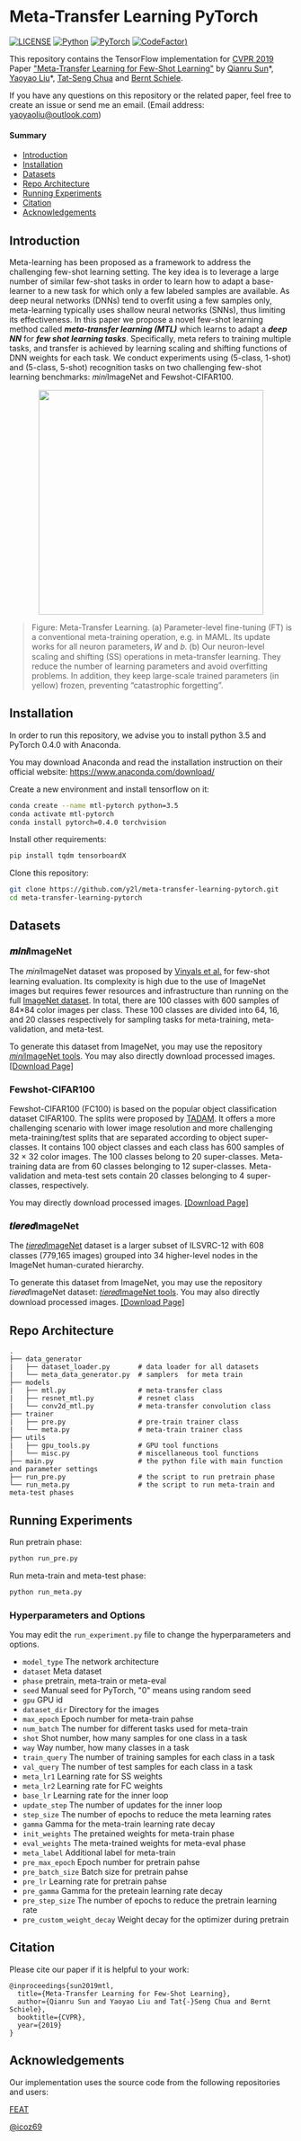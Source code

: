 # Meta-Transfer Learning PyTorch
[![LICENSE](https://img.shields.io/github/license/y2l/meta-transfer-learning-tensorflow.svg?style=flat-square)](https://github.com/y2l/meta-transfer-learning-tensorflow/blob/master/LICENSE)
[![Python](https://img.shields.io/badge/python-3.5-blue.svg?style=flat-square)](https://www.python.org/)
[![PyTorch](https://img.shields.io/badge/pytorch-0.4.0-orange.svg?style=flat-square)](https://www.pytorch.org/)
[![CodeFactor](https://www.codefactor.io/repository/github/y2l/meta-transfer-learning-pytorch/badge?style=flat-square))](https://www.codefactor.io/repository/github/y2l/meta-transfer-learning-pytorch)

This repository contains the TensorFlow implementation for [CVPR 2019](http://cvpr2019.thecvf.com/) Paper ["Meta-Transfer Learning for Few-Shot Learning"](http://openaccess.thecvf.com/content_CVPR_2019/papers/Sun_Meta-Transfer_Learning_for_Few-Shot_Learning_CVPR_2019_paper.pdf) by [Qianru Sun](https://www.comp.nus.edu.sg/~sunqr/)\*, [Yaoyao Liu](https://yyliu.net)\*, [Tat-Seng Chua](https://www.chuatatseng.com/) and [Bernt Schiele](https://www.mpi-inf.mpg.de/departments/computer-vision-and-multimodal-computing/people/bernt-schiele/).

If you have any questions on this repository or the related paper, feel free to create an issue or send me an email. (Email address: yaoyaoliu@outlook.com)

#### Summary

* [Introduction](#introduction)
* [Installation](#installation)
* [Datasets](#datasets)
* [Repo Architecture](#repo-architecture)
* [Running Experiments](#running-experiments)
* [Citation](#citation)
* [Acknowledgements](#acknowledgements)


## Introduction

Meta-learning has been proposed as a framework to address the challenging few-shot learning setting. The key idea is to leverage a large number of similar few-shot tasks in order to learn how to adapt a base-learner to a new task for which only a few labeled samples are available. As deep neural networks (DNNs) tend to overfit using a few samples only, meta-learning typically uses shallow neural networks (SNNs), thus limiting its effectiveness. In this paper we propose a novel few-shot learning method called ***meta-transfer learning (MTL)*** which learns to adapt a ***deep NN*** for ***few shot learning tasks***. Specifically, meta refers to training multiple tasks, and transfer is achieved by learning scaling and shifting functions of DNN weights for each task. We conduct experiments using (5-class, 1-shot) and (5-class, 5-shot) recognition tasks on two challenging few-shot learning benchmarks: 𝑚𝑖𝑛𝑖ImageNet and Fewshot-CIFAR100. 

<p align="center">
    <img src="https://meta-transfer-learning.yaoyao-liu.com/images/ss.png" width="400"/>
</p>

> Figure: Meta-Transfer Learning. (a) Parameter-level fine-tuning (FT) is a conventional meta-training operation, e.g. in MAML. Its update works for all neuron parameters, 𝑊 and 𝑏. (b) Our neuron-level scaling and shifting (SS) operations in meta-transfer learning. They reduce the number of learning parameters and avoid overfitting problems. In addition, they keep large-scale trained parameters (in yellow) frozen, preventing “catastrophic forgetting”.

## Installation

In order to run this repository, we advise you to install python 3.5 and PyTorch 0.4.0 with Anaconda.

You may download Anaconda and read the installation instruction on their official website:
<https://www.anaconda.com/download/>

Create a new environment and install tensorflow on it:

```bash
conda create --name mtl-pytorch python=3.5
conda activate mtl-pytorch
conda install pytorch=0.4.0 torchvision
```

Install other requirements:
```bash
pip install tqdm tensorboardX
```

Clone this repository:

```bash
git clone https://github.com/y2l/meta-transfer-learning-pytorch.git 
cd meta-transfer-learning-pytorch
```

## Datasets

### 𝒎𝒊𝒏𝒊ImageNet

The 𝑚𝑖𝑛𝑖ImageNet dataset was proposed by [Vinyals et al.](http://papers.nips.cc/paper/6385-matching-networks-for-one-shot-learning.pdf) for few-shot learning evaluation. Its complexity is high due to the use of ImageNet images but requires fewer resources and infrastructure than running on the full [ImageNet dataset](https://arxiv.org/pdf/1409.0575.pdf). In total, there are 100 classes with 600 samples of 84×84 color images per class. These 100 classes are divided into 64, 16, and 20 classes respectively for sampling tasks for meta-training, meta-validation, and meta-test.

To generate this dataset from ImageNet, you may use the repository [𝑚𝑖𝑛𝑖ImageNet tools](https://github.com/y2l/mini-imagenet-tools). You may also directly download processed images. [\[Download Page\]](https://meta-transfer-learning.yyliu.net/download/)

### Fewshot-CIFAR100

Fewshot-CIFAR100 (FC100) is based on the popular object classification dataset CIFAR100. The splits were
proposed by [TADAM](https://arxiv.org/pdf/1805.10123.pdf). It offers a more challenging scenario with lower image resolution and more challenging meta-training/test splits that are separated according to object super-classes. It contains 100 object classes and each class has 600 samples of 32 × 32 color images. The 100 classes belong to 20 super-classes. Meta-training data are from 60 classes belonging to 12 super-classes. Meta-validation and meta-test sets contain 20 classes belonging to 4 super-classes, respectively.

You may directly download processed images. [\[Download Page\]](https://meta-transfer-learning.yyliu.net/download/)

### 𝒕𝒊𝒆𝒓𝒆𝒅ImageNet

The [𝑡𝑖𝑒𝑟𝑒𝑑ImageNet](https://arxiv.org/pdf/1803.00676.pdf) dataset is a larger subset of ILSVRC-12 with 608 classes (779,165 images) grouped into 34 higher-level nodes in the ImageNet human-curated hierarchy. 

To generate this dataset from ImageNet, you may use the repository 𝑡𝑖𝑒𝑟𝑒𝑑ImageNet dataset: [𝑡𝑖𝑒𝑟𝑒𝑑ImageNet tools](https://github.com/y2l/tiered-imagenet-tools). You may also directly download processed images. [\[Download Page\]](https://meta-transfer-learning.yyliu.net/download/)

## Repo Architecture

```
.
├── data_generator              
|   ├── dataset_loader.py       # data loader for all datasets
|   └── meta_data_generator.py  # samplers  for meta train
├── models                      
|   ├── mtl.py                  # meta-transfer class
|   ├── resnet_mtl.py           # resnet class
|   └── conv2d_mtl.py           # meta-transfer convolution class
├── trainer                     
|   ├── pre.py                  # pre-train trainer class
|   └── meta.py                 # meta-train trainer class
├── utils                       
|   ├── gpu_tools.py            # GPU tool functions
|   └── misc.py                 # miscellaneous tool functions
├── main.py                     # the python file with main function and parameter settings
├── run_pre.py                  # the script to run pretrain phase
└── run_meta.py                 # the script to run meta-train and meta-test phases
```

## Running Experiments

Run pretrain phase:
```bash
python run_pre.py
```
Run meta-train and meta-test phase:
```bash
python run_meta.py
```

### Hyperparameters and Options
You may edit the `run_experiment.py` file to change the hyperparameters and options. 

- `model_type` The network architecture
- `dataset` Meta dataset
- `phase` pretrain, meta-train or meta-eval
- `seed` Manual seed for PyTorch, "0" means using random seed
- `gpu` GPU id
- `dataset_dir` Directory for the images
- `max_epoch` Epoch number for meta-train pahse
- `num_batch` The number for different tasks used for meta-train
- `shot` Shot number, how many samples for one class in a task
- `way` Way number, how many classes in a task
- `train_query` The number of training samples for each class in a task 
- `val_query` The number of test samples for each class in a task
- `meta_lr1` Learning rate for SS weights
- `meta_lr2` Learning rate for FC weights
- `base_lr` Learning rate for the inner loop
- `update_step` The number of updates for the inner loop
- `step_size` The number of epochs to reduce the meta learning rates
- `gamma` Gamma for the meta-train learning rate decay
- `init_weights` The pretained weights for meta-train phase
- `eval_weights` The meta-trained weights for meta-eval phase
- `meta_label` Additional label for meta-train
- `pre_max_epoch` Epoch number for pretrain pahse
- `pre_batch_size` Batch size for pretrain pahse
- `pre_lr` Learning rate for pretrain pahse
- `pre_gamma` Gamma for the preteain learning rate decay
- `pre_step_size` The number of epochs to reduce the pretrain learning rate
- `pre_custom_weight_decay` Weight decay for the optimizer during pretrain


## Citation

Please cite our paper if it is helpful to your work:

```
@inproceedings{sun2019mtl,
  title={Meta-Transfer Learning for Few-Shot Learning},
  author={Qianru Sun and Yaoyao Liu and Tat{-}Seng Chua and Bernt Schiele},
  booktitle={CVPR},
  year={2019}
}
```

## Acknowledgements

Our implementation uses the source code from the following repositories and users:

[FEAT](https://github.com/Sha-Lab/FEAT)

[@icoz69](https://github.com/icoz69)

